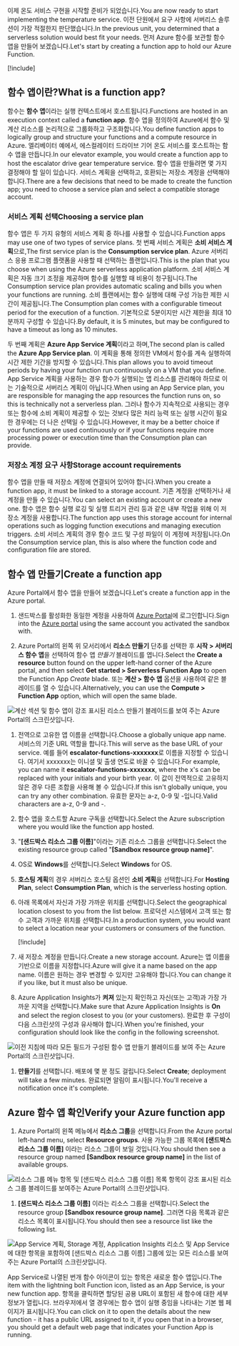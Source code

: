 <span data-ttu-id="d845e-101">이제 온도 서비스 구현을 시작할 준비가 되었습니다.</span><span class="sxs-lookup"><span data-stu-id="d845e-101">You are now ready to start implementing the temperature service.</span></span> <span data-ttu-id="d845e-102">이전 단원에서 요구 사항에 서버리스 솔루션이 가장 적절한지 판단했습니다.</span><span class="sxs-lookup"><span data-stu-id="d845e-102">In the previous unit, you determined that a serverless solution would best fit your needs.</span></span> <span data-ttu-id="d845e-103">먼저 Azure 함수를 보관할 함수 앱을 만들어 보겠습니다.</span><span class="sxs-lookup"><span data-stu-id="d845e-103">Let's start by creating a function app to hold our Azure Function.</span></span>

[!include[](../../../includes/azure-sandbox-activate.md)]

## <a name="what-is-a-function-app"></a><span data-ttu-id="d845e-104">함수 앱이란?</span><span class="sxs-lookup"><span data-stu-id="d845e-104">What is a function app?</span></span>

<span data-ttu-id="d845e-105">함수는 **함수 앱**이라는 실행 컨텍스트에서 호스트됩니다.</span><span class="sxs-lookup"><span data-stu-id="d845e-105">Functions are hosted in an execution context called a **function app**.</span></span> <span data-ttu-id="d845e-106">함수 앱을 정의하여 Azure에서 함수 및 계산 리소스를 논리적으로 그룹화하고 구조화합니다.</span><span class="sxs-lookup"><span data-stu-id="d845e-106">You define function apps to logically group and structure your functions and a compute resource in Azure.</span></span> <span data-ttu-id="d845e-107">엘리베이터 예에서, 에스컬레이터 드라이브 기어 온도 서비스를 호스트하는 함수 앱을 만듭니다.</span><span class="sxs-lookup"><span data-stu-id="d845e-107">In our elevator example, you would create a function app to host the escalator drive gear temperature service.</span></span> <span data-ttu-id="d845e-108">함수 앱을 만들려면 몇 가지 결정해야 할 일이 있습니다. 서비스 계획을 선택하고, 호환되는 저장소 계정을 선택해야 합니다.</span><span class="sxs-lookup"><span data-stu-id="d845e-108">There are a few decisions that need to be made to create the function app; you need to choose a service plan and select a compatible storage account.</span></span>

### <a name="choosing-a-service-plan"></a><span data-ttu-id="d845e-109">서비스 계획 선택</span><span class="sxs-lookup"><span data-stu-id="d845e-109">Choosing a service plan</span></span>

<span data-ttu-id="d845e-110">함수 앱은 두 가지 유형의 서비스 계획 중 하나를 사용할 수 있습니다.</span><span class="sxs-lookup"><span data-stu-id="d845e-110">Function apps may use one of two types of service plans.</span></span> <span data-ttu-id="d845e-111">첫 번째 서비스 계획은 **소비 서비스 계획**으로,</span><span class="sxs-lookup"><span data-stu-id="d845e-111">The first service plan is the **Consumption service plan**.</span></span> <span data-ttu-id="d845e-112">Azure 서버리스 응용 프로그램 플랫폼을 사용할 때 선택하는 플랜입니다.</span><span class="sxs-lookup"><span data-stu-id="d845e-112">This is the plan that you choose when using the Azure serverless application platform.</span></span> <span data-ttu-id="d845e-113">소비 서비스 계획은 자동 크기 조정을 제공하며 함수를 실행할 때 비용이 청구됩니다.</span><span class="sxs-lookup"><span data-stu-id="d845e-113">The Consumption service plan provides automatic scaling and bills you when your functions are running.</span></span> <span data-ttu-id="d845e-114">소비 플랜에서는 함수 실행에 대해 구성 가능한 제한 시간이 제공됩니다.</span><span class="sxs-lookup"><span data-stu-id="d845e-114">The Consumption plan comes with a configurable timeout period for the execution of a function.</span></span> <span data-ttu-id="d845e-115">기본적으로 5분이지만 시간 제한을 최대 10분까지 구성할 수 있습니다.</span><span class="sxs-lookup"><span data-stu-id="d845e-115">By default, it is 5 minutes, but may be configured to have a timeout as long as 10 minutes.</span></span>

<span data-ttu-id="d845e-116">두 번째 계획은 **Azure App Service 계획**이라고 하며,</span><span class="sxs-lookup"><span data-stu-id="d845e-116">The second plan is called the **Azure App Service plan**.</span></span> <span data-ttu-id="d845e-117">이 계획을 통해 정의한 VM에서 함수를 계속 실행하여 시간 제한 기간을 방지할 수 있습니다.</span><span class="sxs-lookup"><span data-stu-id="d845e-117">This plan allows you to avoid timeout periods by having your function run continuously on a VM that you define.</span></span> <span data-ttu-id="d845e-118">App Service 계획을 사용하는 경우 함수가 실행되는 앱 리소스를 관리해야 하므로 이는 기술적으로 서버리스 계획이 아닙니다.</span><span class="sxs-lookup"><span data-stu-id="d845e-118">When using an App Service plan, you are responsible for managing the app resources the function runs on, so this is technically not a serverless plan.</span></span> <span data-ttu-id="d845e-119">그러나 함수가 지속적으로 사용되는 경우 또는 함수에 소비 계획이 제공할 수 있는 것보다 많은 처리 능력 또는 실행 시간이 필요한 경우에는 더 나은 선택일 수 있습니다.</span><span class="sxs-lookup"><span data-stu-id="d845e-119">However, it may be a better choice if your functions are used continuously or if your functions require more processing power or execution time than the Consumption plan can provide.</span></span>

### <a name="storage-account-requirements"></a><span data-ttu-id="d845e-120">저장소 계정 요구 사항</span><span class="sxs-lookup"><span data-stu-id="d845e-120">Storage account requirements</span></span>

<span data-ttu-id="d845e-121">함수 앱을 만들 때 저장소 계정에 연결되어 있어야 합니다.</span><span class="sxs-lookup"><span data-stu-id="d845e-121">When you create a function app, it must be linked to a storage account.</span></span> <span data-ttu-id="d845e-122">기존 계정을 선택하거나 새 계정을 만들 수 있습니다.</span><span class="sxs-lookup"><span data-stu-id="d845e-122">You can select an existing account or create a new one.</span></span> <span data-ttu-id="d845e-123">함수 앱은 함수 실행 로깅 및 실행 트리거 관리 등과 같은 내부 작업을 위해 이 저장소 계정을 사용합니다.</span><span class="sxs-lookup"><span data-stu-id="d845e-123">The function app uses this storage account for internal operations such as logging function executions and managing execution triggers.</span></span> <span data-ttu-id="d845e-124">소비 서비스 계획의 경우 함수 코드 및 구성 파일이 이 계정에 저장됩니다.</span><span class="sxs-lookup"><span data-stu-id="d845e-124">On the Consumption service plan, this is also where the function code and configuration file are stored.</span></span>

## <a name="create-a-function-app"></a><span data-ttu-id="d845e-125">함수 앱 만들기</span><span class="sxs-lookup"><span data-stu-id="d845e-125">Create a function app</span></span>

<span data-ttu-id="d845e-126">Azure Portal에서 함수 앱을 만들어 보겠습니다.</span><span class="sxs-lookup"><span data-stu-id="d845e-126">Let's create a function app in the Azure portal.</span></span>

1. <span data-ttu-id="d845e-127">샌드박스를 활성화한 동일한 계정을 사용하여 [Azure Portal](https://portal.azure.com/triplecrownlabs.onmicrosoft.com?azure-portal=true)에 로그인합니다.</span><span class="sxs-lookup"><span data-stu-id="d845e-127">Sign into the [Azure portal](https://portal.azure.com/triplecrownlabs.onmicrosoft.com?azure-portal=true) using the same account you activated the sandbox with.</span></span>

1. <span data-ttu-id="d845e-128">Azure Portal의 왼쪽 위 모서리에서 **리소스 만들기** 단추를 선택한 후 **시작 > 서버리스 함수 앱**을 선택하여 함수 앱 *만들기* 블레이드를 엽니다.</span><span class="sxs-lookup"><span data-stu-id="d845e-128">Select the **Create a resource** button found on the upper left-hand corner of the Azure portal, and then select **Get started > Serverless Function App** to open the Function App *Create* blade.</span></span> <span data-ttu-id="d845e-129">또는 **계산 > 함수 앱** 옵션을 사용하여 같은 블레이드를 열 수 있습니다.</span><span class="sxs-lookup"><span data-stu-id="d845e-129">Alternatively, you can use the **Compute > Function App** option, which will open the same blade.</span></span>

  ![계산 섹션 및 함수 앱이 강조 표시된 리소스 만들기 블레이드를 보여 주는 Azure Portal의 스크린샷입니다.](../media/3-create-function-app-blade.png)

1. <span data-ttu-id="d845e-131">전역으로 고유한 앱 이름을 선택합니다.</span><span class="sxs-lookup"><span data-stu-id="d845e-131">Choose a globally unique app name.</span></span> <span data-ttu-id="d845e-132">서비스의 기준 URL 역할을 합니다.</span><span class="sxs-lookup"><span data-stu-id="d845e-132">This will serve as the base URL of your service.</span></span> <span data-ttu-id="d845e-133">예를 들어 **escalator-functions-xxxxxxx**로 이름을 지정할 수 있습니다. 여기서 xxxxxxx는 이니셜 및 출생 연도로 바꿀 수 있습니다.</span><span class="sxs-lookup"><span data-stu-id="d845e-133">For example, you can name it **escalator-functions-xxxxxxx**, where the x's can be replaced with your initials and your birth year.</span></span> <span data-ttu-id="d845e-134">이 값이 전역적으로 고유하지 않은 경우 다른 조합을 사용해 볼 수 있습니다.</span><span class="sxs-lookup"><span data-stu-id="d845e-134">If this isn't globally unique, you can try any other combination.</span></span> <span data-ttu-id="d845e-135">유효한 문자는 a-z, 0-9 및 -입니다.</span><span class="sxs-lookup"><span data-stu-id="d845e-135">Valid characters are a-z, 0-9 and -.</span></span>

1. <span data-ttu-id="d845e-136">함수 앱을 호스트할 Azure 구독을 선택합니다.</span><span class="sxs-lookup"><span data-stu-id="d845e-136">Select the Azure subscription where you would like the function app hosted.</span></span>

1. <span data-ttu-id="d845e-137">"**<rgn>[샌드박스 리소스 그룹 이름]</rgn>**"이라는 기존 리소스 그룹을 선택합니다.</span><span class="sxs-lookup"><span data-stu-id="d845e-137">Select the existing resource group called "**<rgn>[Sandbox resource group name]</rgn>**".</span></span>

1. <span data-ttu-id="d845e-138">OS로 **Windows**를 선택합니다.</span><span class="sxs-lookup"><span data-stu-id="d845e-138">Select **Windows** for OS.</span></span>

1. <span data-ttu-id="d845e-139">**호스팅 계획**의 경우 서버리스 호스팅 옵션인 **소비 계획**을 선택합니다.</span><span class="sxs-lookup"><span data-stu-id="d845e-139">For **Hosting Plan**, select **Consumption Plan**, which is the serverless hosting option.</span></span>

1. <span data-ttu-id="d845e-140">아래 목록에서 자신과 가장 가까운 위치를 선택합니다.</span><span class="sxs-lookup"><span data-stu-id="d845e-140">Select the geographical location closest to you from the list below.</span></span> <span data-ttu-id="d845e-141">프로덕션 시스템에서 고객 또는 함수 고객과 가까운 위치를 선택합니다.</span><span class="sxs-lookup"><span data-stu-id="d845e-141">In a production system, you would want to select a location near your customers or consumers of the function.</span></span>

    [!include[](../../../includes/azure-sandbox-regions-first-mention-note-friendly.md)]

1. <span data-ttu-id="d845e-142">새 저장소 계정을 만듭니다.</span><span class="sxs-lookup"><span data-stu-id="d845e-142">Create a new storage account.</span></span> <span data-ttu-id="d845e-143">Azure는 앱 이름을 기반으로 이름을 지정합니다.</span><span class="sxs-lookup"><span data-stu-id="d845e-143">Azure will give it a name based on the app name.</span></span> <span data-ttu-id="d845e-144">이름은 원하는 경우 변경할 수 있지만 고유해야 합니다.</span><span class="sxs-lookup"><span data-stu-id="d845e-144">You can change it if you like, but it must also be unique.</span></span>

1. <span data-ttu-id="d845e-145">Azure Application Insights가 **켜져** 있는지 확인하고 자신(또는 고객)과 가장 가까운 지역을 선택합니다.</span><span class="sxs-lookup"><span data-stu-id="d845e-145">Make sure that Azure Application Insights is **On** and select the region closest to you (or your customers).</span></span>
  <span data-ttu-id="d845e-146">완료한 후 구성이 다음 스크린샷의 구성과 유사해야 합니다.</span><span class="sxs-lookup"><span data-stu-id="d845e-146">When you're finished, your configuration should look like the config in the following screenshot.</span></span>

  ![이전 지침에 따라 모든 필드가 구성된 함수 앱 만들기 블레이드를 보여 주는 Azure Portal의 스크린샷입니다.](../media/3-create-function-app-settings.png)

1. <span data-ttu-id="d845e-148">**만들기**를 선택합니다. 배포에 몇 분 정도 걸립니다.</span><span class="sxs-lookup"><span data-stu-id="d845e-148">Select **Create**; deployment will take a few minutes.</span></span> <span data-ttu-id="d845e-149">완료되면 알림이 표시됩니다.</span><span class="sxs-lookup"><span data-stu-id="d845e-149">You'll receive a notification once it's complete.</span></span>

## <a name="verify-your-azure-function-app"></a><span data-ttu-id="d845e-150">Azure 함수 앱 확인</span><span class="sxs-lookup"><span data-stu-id="d845e-150">Verify your Azure function app</span></span>

1. <span data-ttu-id="d845e-151">Azure Portal의 왼쪽 메뉴에서 **리소스 그룹**을 선택합니다.</span><span class="sxs-lookup"><span data-stu-id="d845e-151">From the Azure portal left-hand menu, select **Resource groups**.</span></span> <span data-ttu-id="d845e-152">사용 가능한 그룹 목록에 **<rgn>[샌드박스 리소스 그룹 이름]</rgn>** 이라는 리소스 그룹이 보일 것입니다.</span><span class="sxs-lookup"><span data-stu-id="d845e-152">You should then see a resource group named **<rgn>[Sandbox resource group name]</rgn>** in the list of available groups.</span></span>

  ![리소스 그룹 메뉴 항목 및 <rgn>[샌드박스 리소스 그룹 이름]</rgn> 목록 항목이 강조 표시된 리소스 그룹 블레이드를 보여주는 Azure Portal의 스크린샷입니다.](../media/3-resource-group.png)

1. <span data-ttu-id="d845e-154">**<rgn>[샌드박스 리소스 그룹 이름]</rgn>** 이라는 리소스 그룹을 선택합니다.</span><span class="sxs-lookup"><span data-stu-id="d845e-154">Select the resource group **<rgn>[Sandbox resource group name]</rgn>**.</span></span> <span data-ttu-id="d845e-155">그러면 다음 목록과 같은 리소스 목록이 표시됩니다.</span><span class="sxs-lookup"><span data-stu-id="d845e-155">You should then see a resource list like the following list.</span></span>

  ![App Service 계획, Storage 계정, Application Insights 리소스 및 App Service에 대한 항목을 포함하여 <rgn>[샌드박스 리소스 그룹 이름]</rgn> 그룹에 있는 모든 리소스를 보여 주는 Azure Portal의 스크린샷입니다.](../media/3-resource-list.png)

<span data-ttu-id="d845e-157">App Service로 나열된 번개 함수 아이콘이 있는 항목은 새로운 함수 앱입니다.</span><span class="sxs-lookup"><span data-stu-id="d845e-157">The item with the lightning bolt Function icon, listed as an App Service, is your new function app.</span></span> <span data-ttu-id="d845e-158">항목을 클릭하면 할당된 공용 URL이 포함된 새 함수에 대한 세부 정보가 열립니다. 브라우저에서 열 경우에는 함수 앱이 실행 중임을 나타내는 기본 웹 페이지가 표시됩니다.</span><span class="sxs-lookup"><span data-stu-id="d845e-158">You can click on it to open the details about the new function - it has a public URL assigned to it, if you open that in a browser, you should get a default web page that indicates your Function App is running.</span></span>
